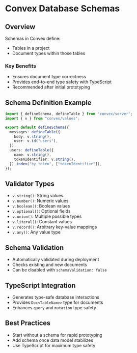 # Convex Database Schemas

## Overview
Schemas in Convex define:
- Tables in a project
- Document types within those tables

### Key Benefits
- Ensures document type correctness
- Provides end-to-end type safety with TypeScript
- Recommended after initial prototyping

## Schema Definition Example
```typescript
import { defineSchema, defineTable } from "convex/server";
import { v } from "convex/values";

export default defineSchema({
  messages: defineTable({
    body: v.string(),
    user: v.id("users"),
  }),
  users: defineTable({
    name: v.string(),
    tokenIdentifier: v.string(),
  }).index("by_token", ["tokenIdentifier"]),
});
```

## Validator Types
- `v.string()`: String values
- `v.number()`: Numeric values
- `v.boolean()`: Boolean values
- `v.optional()`: Optional fields
- `v.union()`: Multiple possible types
- `v.literal()`: Constant values
- `v.record()`: Arbitrary key-value mappings
- `v.any()`: Any value type

## Schema Validation
- Automatically validated during deployment
- Checks existing and new documents
- Can be disabled with `schemaValidation: false`

## TypeScript Integration
- Generates type-safe database interactions
- Provides `Doc<TableName>` type for documents
- Enhances `query` and `mutation` type safety

## Best Practices
- Start without a schema for rapid prototyping
- Add schema once data model stabilizes
- Use TypeScript for maximum type safety